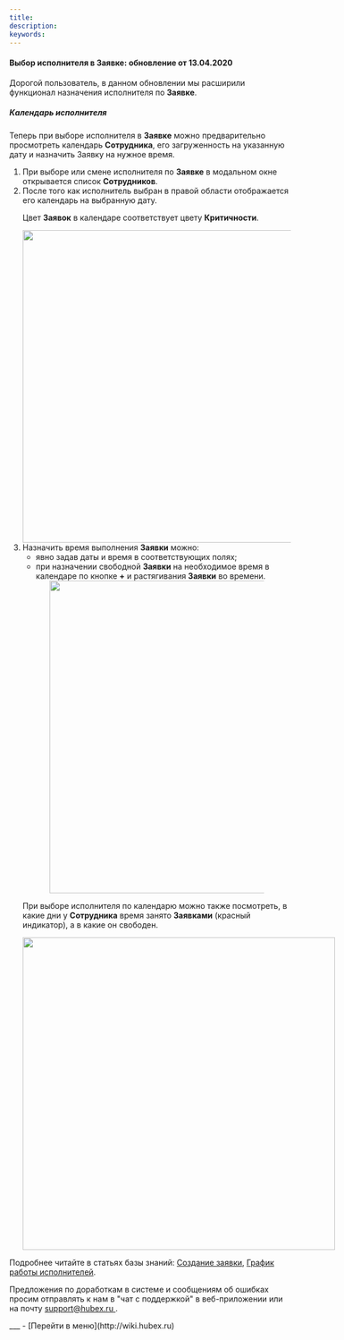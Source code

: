 ```yaml
---
title: 
description: 
keywords: 
---
```


#### Выбор исполнителя в Заявке: обновление от 13.04.2020
<html>
<meta charset="utf-8">

</html>
<body>
<p>Дорогой пользователь, в данном обновлении мы расширили функционал назначения исполнителя по <strong>Заявке</strong>.</p>

<h5>Календарь исполнителя</h5>

<p>Теперь при выборе исполнителя в <strong>Заявке</strong> можно предварительно просмотреть календарь <strong>Сотрудника</strong>, его загруженность на указанную дату и назначить Заявку на нужное время.</p>
<ol>
<li>При выборе или смене исполнителя по <strong>Заявке</strong> в модальном окне открывается список <strong>Сотрудников</strong>.</li>
<li>После того как исполнитель выбран в правой области отображается его календарь на выбранную дату. 
<p>Цвет <strong>Заявок</strong> в календаре соответствует цвету <strong>Критичности</strong>.</p>
</li>

<div><img style="margin: 0 auto; display: block; max-width: 100%;" src="https://239911.selcdn.ru/Public/_articles/release_13.04.2020/engineer_schedule_1.png" width="559" height="auto" /></div>

<li>Назначить время выполнения <strong>Заявки</strong> можно:
<ul>
<li>явно задав даты и время в соответствующих полях;</li>
<li>при назначении свободной <strong>Заявки</strong> на необходимое время  в календаре по кнопке <strong>+</strong> и растягивания <strong>Заявки</strong> во времени.</li>
</ul>

<div><img style="margin: 0 auto; display: block; max-width: 80%;" src="https://239911.selcdn.ru/Public/_articles/release_13.04.2020/engineer_schedule_2_1.png" width="559" height="auto" /></div>

</li>

<p>При выборе исполнителя по календарю можно также посмотреть, в какие дни у <strong>Сотрудника</strong> время занято <strong>Заявками</strong> (красный индикатор), а в какие он свободен.</p>

<div><img style="margin: 0 auto; display: block; max-width: 120%;" src="https://239911.selcdn.ru/Public/_articles/release_13.04.2020/engineer_schedule_3.png" width="559" height="auto" /></div>

</ol>

<p>Подробнее читайте в статьях базы знаний: <a href="https://wiki.hubex.ru/docs/FAQ/RU/user/CreatingTicket.html">Создание заявки</a>, <a href="https://wiki.hubex.ru/docs/FAQ/RU/user/Schedule.html">График работы исполнителей</a>.</p>

<p>Предложения по доработкам в системе и сообщениям об ошибках просим отправлять к нам в "чат с поддержкой" в веб-приложении или на почту <a href="mailto:support@hubex.ru" target="_blank" rel="noopener"> support@hubex.ru </a>.</p>

</body>
___
- [Перейти в меню](http://wiki.hubex.ru)
